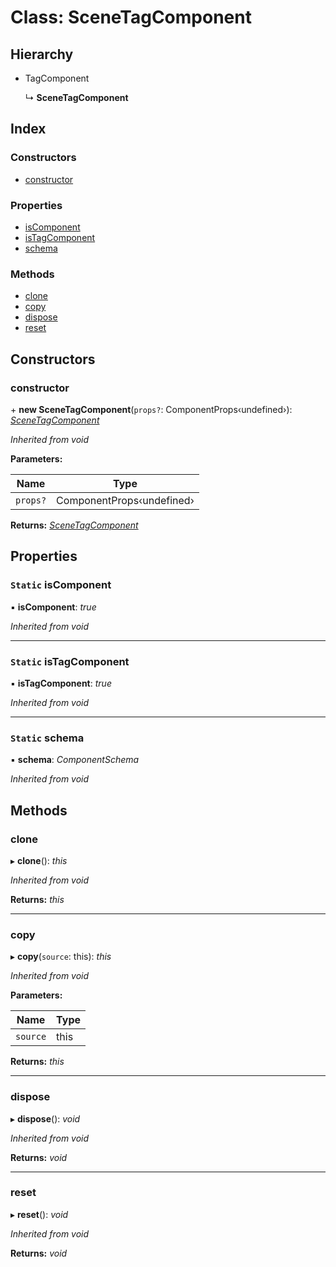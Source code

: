 
# Class: SceneTagComponent

## Hierarchy

* TagComponent

  ↳ **SceneTagComponent**

## Index

### Constructors

* [constructor](scenetagcomponent.md#constructor)

### Properties

* [isComponent](scenetagcomponent.md#static-iscomponent)
* [isTagComponent](scenetagcomponent.md#static-istagcomponent)
* [schema](scenetagcomponent.md#static-schema)

### Methods

* [clone](scenetagcomponent.md#clone)
* [copy](scenetagcomponent.md#copy)
* [dispose](scenetagcomponent.md#dispose)
* [reset](scenetagcomponent.md#reset)

## Constructors

###  constructor

\+ **new SceneTagComponent**(`props?`: ComponentProps‹undefined›): *[SceneTagComponent](scenetagcomponent.md)*

*Inherited from void*

**Parameters:**

Name | Type |
------ | ------ |
`props?` | ComponentProps‹undefined› |

**Returns:** *[SceneTagComponent](scenetagcomponent.md)*

## Properties

### `Static` isComponent

▪ **isComponent**: *true*

*Inherited from void*

___

### `Static` isTagComponent

▪ **isTagComponent**: *true*

*Inherited from void*

___

### `Static` schema

▪ **schema**: *ComponentSchema*

*Inherited from void*

## Methods

###  clone

▸ **clone**(): *this*

*Inherited from void*

**Returns:** *this*

___

###  copy

▸ **copy**(`source`: this): *this*

*Inherited from void*

**Parameters:**

Name | Type |
------ | ------ |
`source` | this |

**Returns:** *this*

___

###  dispose

▸ **dispose**(): *void*

*Inherited from void*

**Returns:** *void*

___

###  reset

▸ **reset**(): *void*

*Inherited from void*

**Returns:** *void*
